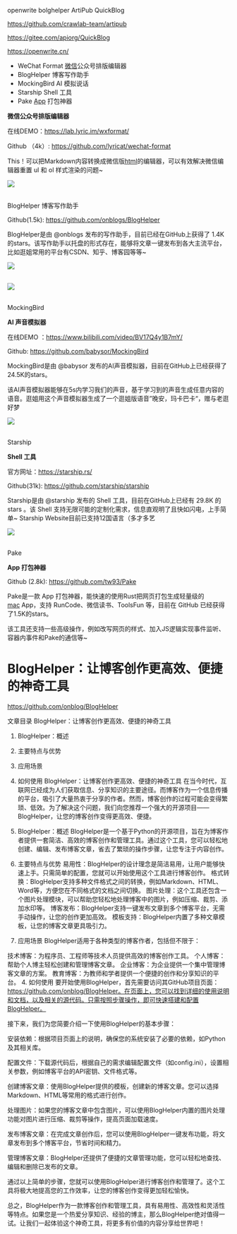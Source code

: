 openwrite
bolghelper
ArtiPub
QuickBlog

https://github.com/crawlab-team/artipub


https://gitee.com/apiorg/QuickBlog

https://openwrite.cn/

- WeChat Format [微信](https://www.isolves.com/sj/wx/)公众号排版编辑器
- BlogHelper 博客写作助手
- MockingBird AI 模拟说话
- Starship Shell 工具
- Pake [App](https://www.isolves.com/sj/rj/) 打包神器

**微信公众号排版编辑器**

在线DEMO：https://lab.lyric.im/wxformat/

Github （4k）: https://github.com/lyricat/wechat-format

This！可以把Markdown内容转换成微信版[html](https://www.isolves.com/it/cxkf/yy/html5/)的编辑器，可以有效解决微信编辑器重置 ul 和 ol 样式渲染的问题~

![](https://nimg.ws.126.net/?url=http%3A%2F%2Fdingyue.ws.126.net%2F2022%2F1203%2F1ee99763j00rmazod000ic000hs008xg.jpg&thumbnail=660x2147483647&quality=80&type=jpg)  
 

BlogHelper 博客写作助手

Github(1.5k): https://github.com/onblogs/BlogHelper

BlogHelper是由 @onblogs 发布的写作助手，目前已经在GitHub上获得了 1.4K 的stars。该写作助手以托盘的形式存在，能够将文章一键发布到各大主流平台，比如逛姐常用的平台有CSDN、知乎、博客园等等~

![](https://nimg.ws.126.net/?url=http%3A%2F%2Fdingyue.ws.126.net%2F2022%2F1203%2Fcdbe783fj00rmazod000lc000hs007jg.jpg&thumbnail=660x2147483647&quality=80&type=jpg)  
 

![](https://nimg.ws.126.net/?url=http%3A%2F%2Fdingyue.ws.126.net%2F2022%2F1203%2F10a1b5d2j00rmazof000ic000hs0069g.jpg&thumbnail=660x2147483647&quality=80&type=jpg)  
 

MockingBird

**AI 声音模拟器**

在线DEMO ：https://www.bilibili.com/video/BV17Q4y1B7mY/

Github: https://github.com/babysor/MockingBird

MockingBird是由 @babysor 发布的AI声音模拟器，目前在GitHub上已经获得了24.5K的stars。

该AI声音模拟器能够在5s内学习我们的声音，基于学习到的声音生成任意内容的语音。逛姐用这个声音模拟器生成了一个逛姐版语音”晚安，玛卡巴卡“，赠与老逛好梦

![](https://nimg.ws.126.net/?url=http%3A%2F%2Fdingyue.ws.126.net%2F2022%2F1203%2F52d8c571j00rmazog000qc000hs00bhg.jpg&thumbnail=660x2147483647&quality=80&type=jpg)  
 

Starship

**Shell 工具**

官方网址：https://starship.rs/

Github(31k): https://github.com/starship/starship

Starship是由 @starship 发布的 Shell 工具，目前在GitHub上已经有 29.8K 的 stars 。该 Shell 支持无限可能的定制化需求，信息直观明了且快如闪电，上手简单~ Starship Website目前已支持12国语言（多才多艺

![](https://nimg.ws.126.net/?url=http%3A%2F%2Fdingyue.ws.126.net%2F2022%2F1203%2F61eb3c96j00rmazog000jc000hs008qg.jpg&thumbnail=660x2147483647&quality=80&type=jpg)  
 

Pake

**App 打包神器**

Github (2.8k): https://github.com/tw93/Pake

Pake是一款 App 打包神器，能快速的使用Rust把网页打包生成轻量级的[mac](https://www.isolves.com/it/rj/czxt/mac/) App，支持 RunCode、微信读书、ToolsFun 等，目前在 GitHub 已经获得了1.5K的stars。

该工具还支持一些高级操作，例如改写网页的样式、加入JS逻辑实现事件监听、容器内事件和Pake的通信等~


# BlogHelper：让博客创作更高效、便捷的神奇工具


https://github.com/onblog/BlogHelper

文章目录
BlogHelper：让博客创作更高效、便捷的神奇工具
1. BlogHelper：概述
2. 主要特点与优势
3. 应用场景
4. 如何使用
BlogHelper：让博客创作更高效、便捷的神奇工具
在当今时代，互联网已经成为人们获取信息、分享知识的主要途径。而博客作为一个信息传播的平台，吸引了大量热衷于分享的作者。然而，博客创作的过程可能会变得繁琐、低效。为了解决这个问题，我们向您推荐一个强大的开源项目——BlogHelper，让您的博客创作变得更高效、便捷。

1. BlogHelper：概述
BlogHelper是一个基于Python的开源项目，旨在为博客作者提供一套简洁、高效的博客创作和管理工具。通过这个工具，您可以轻松地创建、编辑、发布博客文章，省去了繁琐的操作步骤，让您专注于内容创作。

2. 主要特点与优势
易用性：BlogHelper的设计理念是简洁易用，让用户能够快速上手。只需简单的配置，您就可以开始使用这个工具进行博客创作。
格式转换：BlogHelper支持多种文件格式之间的转换，例如Markdown、HTML、Word等，方便您在不同格式的文档之间切换。
图片处理：这个工具还包含一个图片处理模块，可以帮助您轻松地处理博客中的图片，例如压缩、裁剪、添加水印等。
博客发布：BlogHelper支持一键发布文章到多个博客平台，无需手动操作，让您的创作更加高效。
模板支持：BlogHelper内置了多种文章模板，让您的博客文章更具吸引力。
3. 应用场景
BlogHelper适用于各种类型的博客作者，包括但不限于：

技术博客：为程序员、工程师等技术人员提供高效的博客创作工具。
个人博客：帮助个人博主轻松创建和管理博客文章。
企业博客：为企业提供一个集中管理博客文章的方案。
教育博客：为教师和学者提供一个便捷的创作和分享知识的平台。
4. 如何使用
要开始使用BlogHelper，首先需要访问其GitHub项目页面：https://github.com/onblog/BlogHelper。在页面上，您可以找到详细的使用说明和文档，以及相关的源代码。只需按照步骤操作，即可快速搭建和配置BlogHelper。

接下来，我们为您简要介绍一下使用BlogHelper的基本步骤：

安装依赖：根据项目页面上的说明，确保您的系统安装了必要的依赖，如Python及其相关库。

配置文件：下载源代码后，根据自己的需求编辑配置文件（如config.ini），设置相关参数，例如博客平台的API密钥、文件格式等。

创建博客文章：使用BlogHelper提供的模板，创建新的博客文章。您可以选择Markdown、HTML等常用的格式进行创作。

处理图片：如果您的博客文章中包含图片，可以使用BlogHelper内置的图片处理功能对图片进行压缩、裁剪等操作，提高页面加载速度。

发布博客文章：在完成文章创作后，您可以使用BlogHelper一键发布功能，将文章发布到多个博客平台，节省时间和精力。

管理博客文章：BlogHelper还提供了便捷的文章管理功能，您可以轻松地查找、编辑和删除已发布的文章。

通过以上简单的步骤，您就可以使用BlogHelper进行博客创作和管理了。这个工具将极大地提高您的工作效率，让您的博客创作变得更加轻松愉快。

总之，BlogHelper作为一款博客创作和管理工具，具有易用性、高效性和灵活性等特点。如果您是一个热爱分享知识、经验的博主，那么BlogHelper绝对值得一试。让我们一起体验这个神奇工具，将更多有价值的内容分享给世界吧！